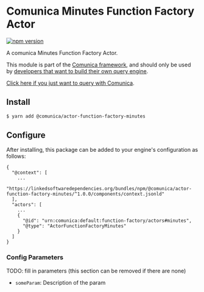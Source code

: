 # Comunica Minutes Function Factory Actor

[![npm version](https://badge.fury.io/js/%40comunica%2Factor-function-factory-minutes.svg)](https://www.npmjs.com/package/@comunica/actor-function-factory-minutes)

A comunica Minutes Function Factory Actor.

This module is part of the [Comunica framework](https://github.com/comunica/comunica),
and should only be used by [developers that want to build their own query engine](https://comunica.dev/docs/modify/).

[Click here if you just want to query with Comunica](https://comunica.dev/docs/query/).

## Install

```bash
$ yarn add @comunica/actor-function-factory-minutes
```

## Configure

After installing, this package can be added to your engine's configuration as follows:
```text
{
  "@context": [
    ...
    "https://linkedsoftwaredependencies.org/bundles/npm/@comunica/actor-function-factory-minutes/^1.0.0/components/context.jsonld"
  ],
  "actors": [
    ...
    {
      "@id": "urn:comunica:default:function-factory/actors#minutes",
      "@type": "ActorFunctionFactoryMinutes"
    }
  ]
}
```

### Config Parameters

TODO: fill in parameters (this section can be removed if there are none)

* `someParam`: Description of the param
